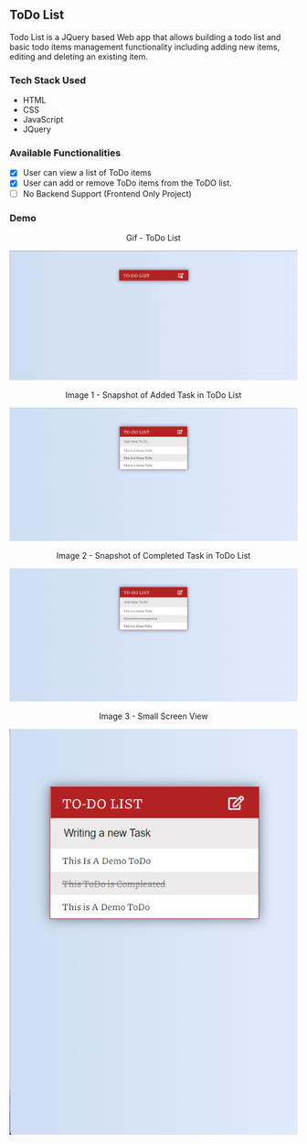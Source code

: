 ## ToDo List
Todo List is a JQuery based Web app that allows building a todo list and basic todo items management functionality including adding new items, editing and deleting an existing item.

### Tech Stack Used
- HTML
- CSS
- JavaScript
- JQuery

### Available Functionalities 
- [X]  User can view a list of ToDo items
- [X]  User can add or remove ToDo items from the ToDO list.
- [ ]  No Backend Support (Frontend Only Project)

### Demo

<p align="center">Gif - ToDo List</p>
<img src="Images/Image.gif"><br>


<p align="center">Image 1 - Snapshot of Added Task in ToDo List</p>
<img src="Images/Image 1.png"><br>


<p align="center">Image 2 - Snapshot of Completed Task in ToDo List</p>
<img src="Images/Image 2.png"><br>

<p align="center">Image 3 - Small Screen View</p>
<img src="Images/Image 3.png"><br>